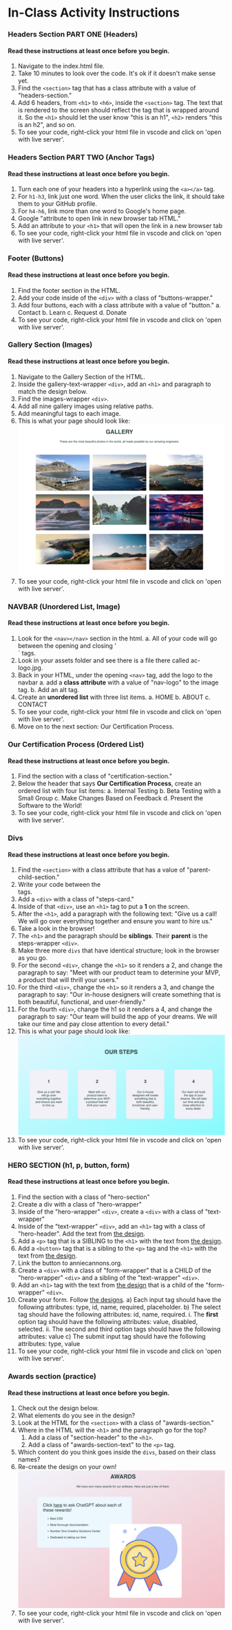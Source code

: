 # In-Class Activity Instructions

### Headers Section PART ONE (Headers)

#### Read these instructions at least once before you begin.
1. Navigate to the index.html file.
2. Take 10 minutes to look over the code. It's ok if it doesn't make sense yet.
3. Find the `<section>` tag that has a class attribute with a value of "headers-section."
4. Add 6 headers, from `<h1>` to `<h6>`, inside the `<section>` tag. The text that is rendered to the screen should reflect the tag that is wrapped around it. So the `<h1>` should let the user know "this is an h1", `<h2>` renders "this is an h2", and so on.
5. To see your code, right-click your html file in vscode and click on 'open with live server'.

### Headers Section PART TWO (Anchor Tags)

#### Read these instructions at least once before you begin.
1. Turn each one of your headers into a hyperlink using the `<a></a>` tag.
2. For `h1-h3`, link just one word. When the user clicks the link, it should take them to your GitHub profile.
3. For `h4-h6`, link more than one word to Google's home page.
4. Google "attribute to open link in new browser tab HTML."
5. Add an attribute to your `<h1>` that will open the link in a new browser tab
6. To see your code, right-click your html file in vscode and click on 'open with live server'.

### Footer (Buttons)

#### Read these instructions at least once before you begin.
1. Find the footer section in the HTML.
2. Add your code inside of the `<div>` with a class of "buttons-wrapper."
3. Add four buttons, each with a class attribute with a value of "button."
   a. Contact
   b. Learn
   c. Request
   d. Donate
4. To see your code, right-click your html file in vscode and click on 'open with live server'.

### Gallery Section (Images)

#### Read these instructions at least once before you begin.
1. Navigate to the Gallery Section of the HTML.
2. Inside the gallery-text-wrapper `<div>`, add an `<h1>` and paragraph to match the design below.
3. Find the images-wrapper `<div>`.
4. Add all nine gallery images using relative paths.
5. Add meaningful tags to each image.
6. This is what your page should look like:
   ![gallery page design](./assets/gallery-design.png)
7. To see your code, right-click your html file in vscode and click on 'open with live server'.

### NAVBAR (Unordered List, Image)

#### Read these instructions at least once before you begin.
1. Look for the `<nav></nav>` section in the html.
   a. All of your code will go between the opening and closing '<nav>` tags.
2. Look in your assets folder and see there is a file there called ac-logo.jpg.
3. Back in your HTML, under the opening `<nav>` tag, add the logo to the navbar
   a. add a **class attribute** with a value of "nav-logo" to the image tag.
   b. Add an alt tag.
4. Create an **unordered list** with three list items.
   a. HOME
   b. ABOUT
   c. CONTACT
5. To see your code, right-click your html file in vscode and click on 'open with live server'.
6. Move on to the next section: Our Certification Process.

### Our Certification Process (Ordered List)

#### Read these instructions at least once before you begin.
1. Find the section with a class of "certification-section."
2. Below the header that says **Our Certification Process**, create an ordered list with four list items:
   a. Internal Testing
   b. Beta Testing with a Small Group
   c. Make Changes Based on Feedback
   d. Present the Software to the World!
3. To see your code, right-click your html file in vscode and click on 'open with live server'.

### Divs

#### Read these instructions at least once before you begin.
1. Find the `<section>` with a class attribute that has a value of "parent-child-section."
2. Write your code between the <div class="steps-wrapper"></div> tags.
3. Add a `<div>` with a class of "steps-card."
4. Inside of that `<div>`, use an `<h1>` tag to put a **1** on the screen.
5. After the `<h1>`, add a paragraph with the following text: "Give us a call! We will go over everything together and ensure you want to hire us."
6. Take a look in the browser!
7. The `<h1>` and the paragraph should be **siblings**. Their **parent** is the steps-wrapper `<div>`.
8. Make three more `divs` that have identical structure; look in the browser as you go.
9. For the second `<div>`, change the `<h1>` so it renders a 2, and change the paragraph to say: "Meet with our product team to determine your MVP, a product that will thrill your users."
10. For the third `<div>`, change the `<h1>` so it renders a 3, and change the paragraph to say: "Our in-house designers will create something that is both beautiful, functional, and user-friendly."
11. For the fourth `<div>`, change the h1 so it renders a 4, and change the paragraph to say: "Our team will build the app of your dreams. We will take our time and pay close attention to every detail."
12. This is what your page should look like:
    ![four divs with steps and content](./assets/div-section-design.png)
13. To see your code, right-click your html file in vscode and click on 'open with live server'.


### HERO SECTION (h1, p, button, form)

#### Read these instructions at least once before you begin.
1. Find the section with a class of "hero-section"
2. Create a div with a class of "hero-wrapper"
3. Inside of the "hero-wrapper" `<div>`, create a `<div>` with a class of "text-wrapper"
4. Inside of the "text-wrapper" `<div>`, add an `<h1>` tag with a class of "hero-header". Add the text from [the design](./assets/form-section.png).
5. Add a `<p>` tag that is a SIBLING to the `<h1>` with the text from [the design](./assets/form-section.png).
6. Add a `<button>` tag that is a sibling to the `<p>` tag and the `<h1>` with the text from [the design](./assets/form-section.png).
7. Link the button to anniecannons.org.
8. Create a `<div>` with a class of "form-wrapper" that is a CHILD of the "hero-wrapper" `<div>` and a sibling of the "text-wrapper" `<div>`.
9. Add an `<h1>` tag with the text from [the design](./assets/form-section.png) that is a child of the "form-wrapper" `<div>`.
10. Create your form. Follow [the designs](./assets/form-section.png).
    a) Each input tag should have the following attributes: type, id, name, required, placeholder.
    b) The select tag should have the following attributes: id, name, required.
    i. The **first** option tag should have the following attributes: value, disabled, selected.
    ii. The second and third option tags should have the following attributes: value
    c) The submit input tag should have the following attributes: type, value
11. To see your code, right-click your html file in vscode and click on 'open with live server'.

### Awards section (practice)

#### Read these instructions at least once before you begin.
1. Check out the design below.
2. What elements do you see in the design?
3. Look at the HTML for the `<section>` with a class of "awards-section."
4. Where in the HTML will the `<h1>` and the paragraph go for the top?
   1. Add a class of "section-header" to the `<h1>`.
   2. Add a class of "awards-section-text" to the `<p>` tag.
5. Which content do you think goes inside the `divs`, based on their class names?
6. Re-create the design on your own!
   ![section showcasing the company's awards](./assets/awards-section-design.png)
7. To see your code, right-click your html file in vscode and click on 'open with live server'.
